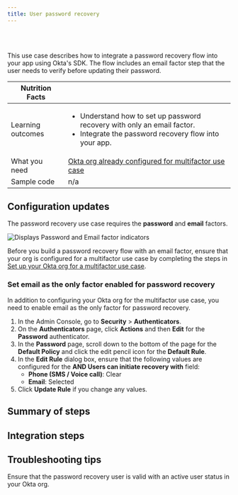 ```yaml
---
title: User password recovery
---
```


<div class="oie-embedded-sdk">

<ApiLifecycle access="ie" /><br>
<ApiLifecycle access="Limited GA" /><br>

<StackSelector class="cleaner-selector"/>

This use case describes how to integrate a password recovery flow into your app using Okta's SDK. The flow includes an email factor step that the user needs to verify before updating their password.

 Nutrition Facts                                                                          |                                                                                      |
| --------------------------------------------------------------------------------  | -------------------------------------------------------------------------               |
| Learning outcomes                     | <ul><li>Understand how to set up password recovery with only an email factor.</li><li>Integrate the password recovery flow into your app.</li></ul>                                                      |
| What you need | [Okta org already configured for multifactor use case](/docs/guides/oie-embedded-common-org-setup/-/main/#set-up-your-okta-org-for-a-multifactor-use-case)                                                     |
| Sample code                                                        | n/a                                                      |

## Configuration updates

The password recovery use case requires the **password** and **email** factors.

![Displays Password and Email factor indicators](/img/oie-embedded-sdk/factor-password-email.png)

Before you build a password recovery flow with an email factor, ensure that your org is configured for a multifactor use case by completing the steps in [Set up your Okta org for a multifactor use case](/docs/guides/oie-embedded-common-org-setup/-/main/#set-up-your-okta-org-for-a-multifactor-use-case).

### Set email as the only factor enabled for password recovery

In addition to configuring your Okta org for the multifactor use case, you need to enable email as the only factor for password recovery.

1. In the Admin Console, go to **Security** > **Authenticators**.
1. On the **Authenticators** page, click **Actions** and then **Edit** for the **Password** authenticator.
1. In the **Password** page, scroll down to the bottom of the page for the **Default Policy** and click
   the edit pencil icon for the **Default Rule**.
1. In the **Edit Rule** dialog box, ensure that the following values are configured for the **AND Users can initiate recovery with** field:
   * **Phone (SMS / Voice call)**: Clear
   * **Email**: Selected
1. Click **Update Rule** if you change any values.

## Summary of steps

<StackSelector snippet="summaryofsteps" noSelector />

## Integration steps

<StackSelector snippet="integrationsteps" noSelector />

## Troubleshooting tips

Ensure that the password recovery user is valid with an active user status in your Okta org.

</div>
